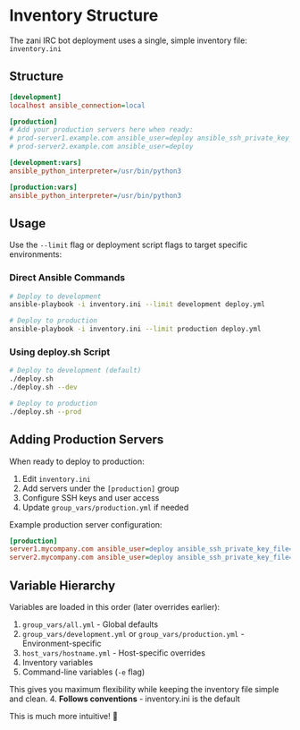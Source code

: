 # Inventory Structure

The zani IRC bot deployment uses a single, simple inventory file: `inventory.ini`

## Structure

```ini
[development]
localhost ansible_connection=local

[production]
# Add your production servers here when ready:
# prod-server1.example.com ansible_user=deploy ansible_ssh_private_key_file=~/.ssh/id_rsa
# prod-server2.example.com ansible_user=deploy

[development:vars]
ansible_python_interpreter=/usr/bin/python3

[production:vars]
ansible_python_interpreter=/usr/bin/python3
```

## Usage

Use the `--limit` flag or deployment script flags to target specific environments:

### Direct Ansible Commands
```bash
# Deploy to development
ansible-playbook -i inventory.ini --limit development deploy.yml

# Deploy to production
ansible-playbook -i inventory.ini --limit production deploy.yml
```

### Using deploy.sh Script
```bash
# Deploy to development (default)
./deploy.sh
./deploy.sh --dev

# Deploy to production
./deploy.sh --prod
```

## Adding Production Servers

When ready to deploy to production:

1. Edit `inventory.ini`
2. Add servers under the `[production]` group
3. Configure SSH keys and user access
4. Update `group_vars/production.yml` if needed

Example production server configuration:
```ini
[production]
server1.mycompany.com ansible_user=deploy ansible_ssh_private_key_file=~/.ssh/deploy_key
server2.mycompany.com ansible_user=deploy ansible_ssh_private_key_file=~/.ssh/deploy_key
```

## Variable Hierarchy

Variables are loaded in this order (later overrides earlier):
1. `group_vars/all.yml` - Global defaults
2. `group_vars/development.yml` or `group_vars/production.yml` - Environment-specific
3. `host_vars/hostname.yml` - Host-specific overrides
4. Inventory variables
5. Command-line variables (`-e` flag)

This gives you maximum flexibility while keeping the inventory file simple and clean.
4. **Follows conventions** - inventory.ini is the default

This is much more intuitive! 🎉
